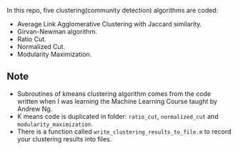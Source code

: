 In this repo, five clustering(community detection) algorithms are coded:

* Average Link Agglomerative Clustering with Jaccard similarity.
* Girvan-Newman algorithm.
* Ratio Cut.
* Normalized Cut.
* Modularity Maximization.

## Note
* Subroutines of kmeans clustering algorithm comes from the code written when I
  was learning the Machine Learning Course taught by Andrew Ng.
* K means code is duplicated in folder: `ratio_cut`, `normalized_cut` and
  `modularity_maximization`.
* There is a function called `write_clustering_results_to_file.m` to record
  your clustering results into files.
